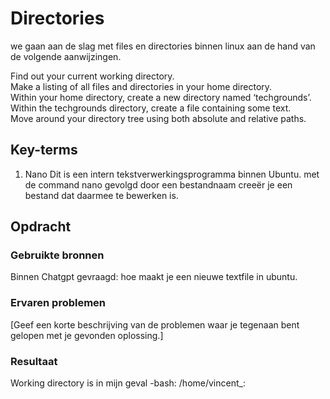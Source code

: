 # Directories
we gaan aan de slag met files en directories binnen linux aan de hand van de volgende aanwijzingen. 

Find out your current working directory.  
Make a listing of all files and directories in your home directory.  
Within your home directory, create a new directory named ‘techgrounds’. 
Within the techgrounds directory, create a file containing some text.  
Move around your directory tree using both absolute and relative paths.


## Key-terms
1. Nano 
Dit is een intern tekstverwerkingsprogramma binnen Ubuntu. met de command nano gevolgd door een bestandnaam creeër je een bestand dat daarmee te bewerken is.  


## Opdracht
### Gebruikte bronnen
Binnen Chatgpt gevraagd: hoe maakt je een nieuwe textfile in ubuntu.

### Ervaren problemen
[Geef een korte beschrijving van de problemen waar je tegenaan bent gelopen met je gevonden oplossing.]

### Resultaat
Working directory is in mijn geval -bash: /home/vincent_:  

